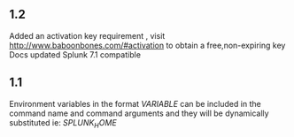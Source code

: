 1.2
-----
Added an activation key requirement , visit http://www.baboonbones.com/#activation to obtain a free,non-expiring key
Docs updated
Splunk 7.1 compatible

1.1
---
Environment variables in the format $VARIABLE$ can be included in the command name and command arguments and they will be dynamically substituted ie: $SPLUNK_HOME$